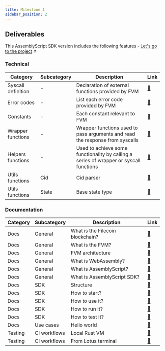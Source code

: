 ```yaml
---
title: Milestone 1
sidebar_position: 2
---
```


## Deliverables

This AssemblyScript SDK version includes the following features - [Let's go to the project](https://github.com/Zondax/fvm-as-sdk) :arrow_upper_right:

### Technical
| Category           | Subcategory | Description                                                                            | Link                                                                                             |
|--------------------|-------------|----------------------------------------------------------------------------------------|--------------------------------------------------------------------------------------------------|
| Syscall definition | -           | Declaration of external functions provided by FVM                                      | [:link:](https://github.com/Zondax/fvm-as-sdk/tree/master/assembly/env/sys)                      |
| Error codes        | -           | List each error code provided by FVM                                                   | [:link:](https://github.com/Zondax/fvm-as-sdk/blob/master/assembly/env/errors.ts)                |
| Constants          | -           | Each constant relevant to FVM                                                          | [:link:](https://github.com/Zondax/fvm-as-sdk/blob/master/assembly/env/constants.ts)             |
| Wrapper functions  | -           | Wrapper functions used to pass arguments and read the response from syscalls           | [:link:](https://github.com/Zondax/fvm-as-sdk/tree/master/assembly/wrappers)                     |
| Helpers functions  | -           | Used to achieve some functionality by calling a series of wrapper or syscall functions | [:link:](https://github.com/Zondax/fvm-as-sdk/tree/master/assembly/helpers)                      |
| Utils functions    | Cid         | Cid parser                                                                             | [:link:](https://github.com/Zondax/fvm-as-sdk/tree/master/assembly/utils/cid)                    |
| Utils functions    | State       | Base state type                                                                        | [:link:](https://github.com/Zondax/fvm-as-sdk/tree/master/assembly/utils/state)                  |

### Documentation 
| Category | Subcategory  | Description                      | Link                                                                                                                        |
|----------|--------------|----------------------------------|-----------------------------------------------------------------------------------------------------------------------------|
| Docs     | General      | What is the Filecoin blockchain? | [:link:](https://github.com/Zondax/fvm-as-sdk/blob/master/docs/introduction/introduction.md#what-is-the-filecoin-blockchain) |
| Docs     | General      | What is the FVM?                 | [:link:](https://github.com/Zondax/fvm-as-sdk/blob/master/docs/introduction/introduction.md#what-is-the-fvm)                |
| Docs     | General      | FVM architecture                 | [:link:](https://github.com/Zondax/fvm-as-sdk/blob/master/docs/introduction/introduction.md#fvm-architecture)               |
| Docs     | General      | What is WebAssembly?             | [:link:](https://github.com/Zondax/fvm-as-sdk/blob/master/docs/introduction/tech-involved.md#what-is-webassembly)           |
| Docs     | General      | What is AssemblyScript?          | [:link:](https://github.com/Zondax/fvm-as-sdk/blob/master/docs/introduction/tech-involved.md#what-is-assemblyscript)     |
| Docs     | General      | What is AssemblyScript SDK?      | [:link:](https://github.com/Zondax/fvm-as-sdk/blob/master/docs/introduction/introduction.md#what-is-assemblyscript-sdk)     |
| Docs     | SDK          | Structure                        | [:link:](https://github.com/Zondax/fvm-as-sdk/blob/master/docs/sdk/structure.md)                                            |
| Docs     | SDK          | How to start?                    | [:link:](https://github.com/Zondax/fvm-as-sdk/blob/master/docs/sdk/how-to-start.md)                                         |
| Docs     | SDK          | How to use it?                   | [:link:](https://github.com/Zondax/fvm-as-sdk/blob/master/docs/sdk/use-it.md)                                               |
| Docs     | SDK          | How to run it?                   | [:link:](https://github.com/Zondax/fvm-as-sdk/blob/master/docs/sdk/run-it.md)                                               |
| Docs     | SDK          | How to test it?                  | [:link:](https://github.com/Zondax/fvm-as-sdk/blob/master/docs/sdk/test-it.md)                                              |
| Docs     | Use cases    | Hello world                      | [:link:](https://github.com/Zondax/fvm-as-sdk/blob/master/docs/examples/hello-world.md)                                     |
| Testing  | CI workflows | Local Rust VM                    | [:link:](https://github.com/Zondax/fil-hello-world-actor-as/blob/master/.github/workflows/main.yaml)                        |
| Testing  | CI workflows | From Lotus terminal              | [:link:](https://github.com/Zondax/fil-hello-world-actor-as/blob/master/.github/workflows/main.yaml)                        |
